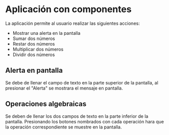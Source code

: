 # Aplicación con componentes
La aplicación permite al usuario realizar las siguientes acciones:
  - Mostrar una alerta en la pantalla
  - Sumar dos números
  - Restar dos números
  - Multiplicar dos números
  - Dividir dos números

## Alerta en pantalla
Se debe de llenar el campo de texto en la parte superior de la pantalla, al presionar el "Alerta" se mostrara el mensaje en pantalla.

## Operaciones algebraicas 
Se deben de llenar los dos campos de texto en la parte inferior de la pantalla. Presionando los botones nombrados con cada operación hara que la operación correspondiente se muestre en la pantalla.
